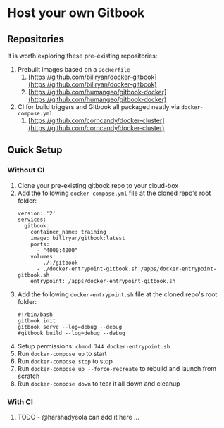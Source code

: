 # Host your own Gitbook

## Repositories

It is worth exploring these pre-existing repositories:

1. Prebuilt images based on a `Dockerfile`
   1. [https://github.com/billryan/docker-gitbook](https://github.com/billryan/docker-gitbook)
   2. [https://github.com/humangeo/gitbook-docker](https://github.com/humangeo/gitbook-docker)
2. CI for build triggers and Gitbook all packaged neatly via `docker-compose.yml`
   1. [https://github.com/corncandy/docker-cluster](https://github.com/corncandy/docker-cluster)

## Quick Setup

### Without CI

1. Clone your pre-existing gitbook repo to your cloud-box
2. Add the following `docker-compose.yml` file at the cloned repo's root folder:
   ```
   version: '2'
   services:
     gitbook:
       container_name: training
       image: billryan/gitbook:latest
       ports:
         - "4000:4000"
       volumes:
         - ./:/gitbook
         - ./docker-entrypoint-gitbook.sh:/apps/docker-entrypoint-gitbook.sh
       entrypoint: /apps/docker-entrypoint-gitbook.sh
   ```
3. Add the following `docker-entrypoint.sh` file at the cloned repo's root folder:
   ```
   #!/bin/bash
   gitbook init
   gitbook serve --log=debug --debug
   #gitbook build --log=debug --debug
   ```
4. Setup permissions: `chmod 744 docker-entrypoint.sh`
5. Run `docker-compose up` to start
6. Run `docker-compose stop` to stop
7. Run `docker-compose up --force-recreate` to rebuild and launch from scratch
8. Run `docker-compose down` to tear it all down and cleanup

### With CI

1. TODO - @harshadyeola can add it here ...



